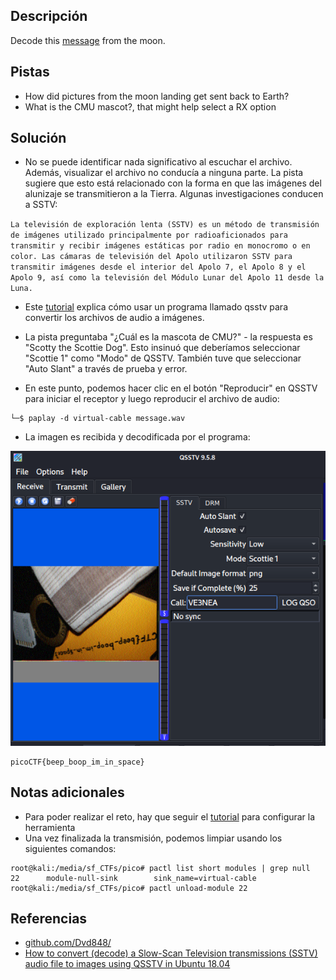 ## Descripción
Decode this [message](https://jupiter.challenges.picoctf.org/static/fc1edf07742e98a480c6aff7d2546107/message.wav) from the moon.

## Pistas
- How did pictures from the moon landing get sent back to Earth?
- What is the CMU mascot?, that might help select a RX option

## Solución
- No se puede identificar nada significativo al escuchar el archivo. Además, visualizar el archivo no conducía a ninguna parte. La pista sugiere que esto está relacionado con la forma en que las imágenes del alunizaje se transmitieron a la Tierra. Algunas investigaciones conducen a SSTV:

`La televisión de exploración lenta (SSTV) es un método de transmisión de imágenes utilizado principalmente por radioaficionados para transmitir y recibir imágenes estáticas por radio en monocromo o en color. Las cámaras de televisión del Apolo utilizaron SSTV para transmitir imágenes desde el interior del Apolo 7, el Apolo 8 y el Apolo 9, así como la televisión del Módulo Lunar del Apolo 11 desde la Luna.`

- Este [tutorial](https://ourcodeworld.com/articles/read/956/how-to-convert-decode-a-slow-scan-television-transmissions-sstv-audio-file-to-images-using-qsstv-in-ubuntu-18-04) explica cómo usar un programa llamado qsstv para convertir los archivos de audio a imágenes.
- La pista preguntaba "¿Cuál es la mascota de CMU?" - la respuesta es "Scotty the Scottie Dog". Esto insinuó que deberíamos seleccionar "Scottie 1" como "Modo" de QSSTV. También tuve que seleccionar "Auto Slant" a través de prueba y error.

- En este punto, podemos hacer clic en el botón "Reproducir" en QSSTV para iniciar el receptor y luego reproducir el archivo de audio:

```bash()
└─$ paplay -d virtual-cable message.wav  
```

- La imagen es recibida y decodificada por el programa:

![moonwalk](../../images/moonwalk.png)


```bash()
picoCTF{beep_boop_im_in_space}
```

## Notas adicionales
- Para poder realizar el reto, hay que seguir el [tutorial](https://ourcodeworld.com/articles/read/956/how-to-convert-decode-a-slow-scan-television-transmissions-sstv-audio-file-to-images-using-qsstv-in-ubuntu-18-04) para configurar la herramienta
- Una vez finalizada la transmisión, podemos limpiar usando los siguientes comandos:

```bash()
root@kali:/media/sf_CTFs/pico# pactl list short modules | grep null
22      module-null-sink        sink_name=virtual-cable
root@kali:/media/sf_CTFs/pico# pactl unload-module 22
```

## Referencias 
- [github.com/Dvd848/](https://github.com/Dvd848/CTFs/blob/master/2019_picoCTF/m00nwalk.md)
- [How to convert (decode) a Slow-Scan Television transmissions (SSTV) audio file to images using QSSTV in Ubuntu 18.04](https://ourcodeworld.com/articles/read/956/how-to-convert-decode-a-slow-scan-television-transmissions-sstv-audio-file-to-images-using-qsstv-in-ubuntu-18-04)